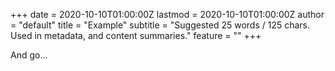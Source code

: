 +++
date = 2020-10-10T01:00:00Z
lastmod = 2020-10-10T01:00:00Z
author = "default"
title = "Example"
subtitle = "Suggested 25 words / 125 chars. Used in metadata, and content summaries."
feature = "<no value>"
+++

And go...
